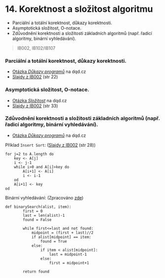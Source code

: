 # 14. Korektnost a složitost algoritmu
- Parciální a totální korektnost, důkazy korektnosti.
- Asymptotická složitost, O-notace.
- Zdůvodnění korektnosti a složitosti základních algoritmů (např. řadicí algoritmy, binární vyhledávání).

> IB002, IB102/IB107

### Parciální a totální korektnost, důkazy korektnosti.

- [Otázka *Důkazy programů*](http://statnice.dqd.cz/home:inf:ap5) na dqd.cz
- [Slajdy z IB002](https://is.muni.cz/el/1433/jaro2016/IB002/um/IB002_2016_slajdy.pdf) (str 22)

### Asymptotická složitost, O-notace.

- [Otázka *Složitost*](http://statnice.dqd.cz/home:inf:in14) na dqd.cz
- [Slajdy z IB002](https://is.muni.cz/el/1433/jaro2016/IB002/um/IB002_2016_slajdy.pdf) (str 33)

### Zdůvodnění korektnosti a složitosti základních algoritmů (např. řadicí algoritmy, binární vyhledávání).

- [Otázka *Důkazy programů*](http://statnice.dqd.cz/home:inf:ap5) na dqd.cz

Příklad `Insert Sort`:
([Slajdy z IB002](https://is.muni.cz/el/1433/jaro2016/IB002/um/IB002_2016_slajdy.pdf) (str 28))
```
for j=2 to A.length do
	key <- A[j]
	i <- j-1
	while i>0 and A[i]>key do
		A[i+1] <- A[i]
		i <- i-1
	od
	A[i+1] <- key
od
```

Binární vyhledávání:
(Zpracováno [zde](http://interactivepython.org/runestone/static/pythonds/SortSearch/TheBinarySearch.html))
```
def binarySearch(alist, item):
	    first = 0
	    last = len(alist)-1
	    found = False
	
	    while first<=last and not found:
	        midpoint = (first + last)//2
	        if alist[midpoint] == item:
	            found = True
	        else:
	            if item < alist[midpoint]:
	                last = midpoint-1
	            else:
	                first = midpoint+1
	
	    return found
```